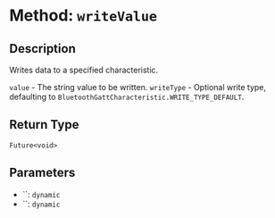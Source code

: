 # Method: `writeValue`

## Description

Writes data to a specified characteristic.

 `value` - The string value to be written.
 `writeType` - Optional write type, defaulting to `BluetoothGattCharacteristic.WRITE_TYPE_DEFAULT`.

## Return Type
`Future<void>`

## Parameters

- ``: `dynamic`
- ``: `dynamic`
